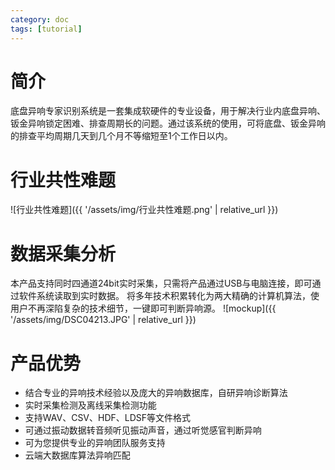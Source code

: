 ```yaml
---
category: doc
tags: [tutorial]
---
```


# 简介
底盘异响专家识别系统是一套集成软硬件的专业设备，用于解决行业内底盘异响、钣金异响锁定困难、排查周期长的问题。通过该系统的使用，可将底盘、钣金异响的排查平均周期几天到几个月不等缩短至1个工作日以内。

# 行业共性难题
![行业共性难题]({{ '/assets/img/行业共性难题.png' | relative_url }})

# 数据采集分析
本产品支持同时四通道24bit实时采集，只需将产品通过USB与电脑连接，即可通过软件系统读取到实时数据。
将多年技术积累转化为两大精确的计算机算法，使用户不再深陷复杂的技术细节，一键即可判断异响源。
![mockup]({{ '/assets/img/DSC04213.JPG' | relative_url }})

# 产品优势
- 结合专业的异响技术经验以及庞大的异响数据库，自研异响诊断算法
- 实时采集检测及离线采集检测功能
- 支持WAV、CSV、HDF、LDSF等文件格式
- 可通过振动数据转音频听见振动声音，通过听觉感官判断异响
- 可为您提供专业的异响团队服务支持
- 云端大数据库算法异响匹配
